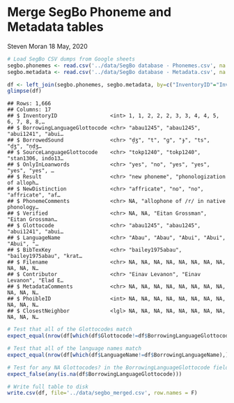 Merge SegBo Phoneme and Metadata tables
================
Steven Moran
18 May, 2020

``` r
# Load SegBo CSV dumps from Google sheets
segbo.phonemes <- read.csv('../data/SegBo database - Phonemes.csv', na.strings = "", stringsAsFactors = FALSE)
segbo.metadata <- read.csv('../data/SegBo database - Metadata.csv', na.strings = "", stringsAsFactors = FALSE)
```

``` r
df <- left_join(segbo.phonemes, segbo.metadata, by=c("InventoryID"="InventoryID"))
glimpse(df)
```

    ## Rows: 1,666
    ## Columns: 17
    ## $ InventoryID                 <int> 1, 1, 2, 2, 2, 3, 3, 4, 4, 5, 6, 7, 8, 8,…
    ## $ BorrowingLanguageGlottocode <chr> "abau1245", "abau1245", "abui1241", "abui…
    ## $ BorrowedSound               <chr> "d̠ʒ", "t", "ɡ", "ɟ", "ts", "d̠ʒ", "n̠d̠ʒ…
    ## $ SourceLanguageGlottocode    <chr> "tokp1240", "tokp1240", "stan1306, indo13…
    ## $ OnlyInLoanwords             <chr> "yes", "no", "yes", "yes", "yes", "yes", …
    ## $ Result                      <chr> "new phoneme", "phonologization of alloph…
    ## $ NewDistinction              <chr> "affricate", "no", "no", "affricate", "af…
    ## $ PhonemeComments             <chr> NA, "allophone of /r/ in native phonology…
    ## $ Verified                    <chr> NA, NA, "Eitan Grossman", "Eitan Grossman…
    ## $ Glottocode                  <chr> "abau1245", "abau1245", "abui1241", "abui…
    ## $ LanguageName                <chr> "Abau", "Abau", "Abui", "Abui", "Abui", "…
    ## $ BibTexKey                   <chr> "bailey1975abau", "bailey1975abau", "krat…
    ## $ Filename                    <chr> NA, NA, NA, NA, NA, NA, NA, NA, NA, NA, N…
    ## $ Contributor                 <chr> "Einav Levanon", "Einav Levanon", "Elad E…
    ## $ MetadataComments            <chr> NA, NA, NA, NA, NA, NA, NA, NA, NA, NA, N…
    ## $ PhoibleID                   <int> NA, NA, NA, NA, NA, NA, NA, NA, NA, NA, N…
    ## $ ClosestNeighbor             <lgl> NA, NA, NA, NA, NA, NA, NA, NA, NA, NA, N…

``` r
# Test that all of the Glottocodes match
expect_equal(nrow(df[which(df$Glottocode!=df$BorrowingLanguageGlottocode),] %>% select(InventoryID, BorrowingLanguageGlottocode, Glottocode, LanguageName, LanguageName)), 0)
```

``` r
# Test that all of the language names match
expect_equal(nrow(df[which(df$LanguageName!=df$BorrowingLanguageName),] %>% select(InventoryID, LanguageName, LanguageName)), 0)
```

``` r
# Test for any NA Glottocodes? in the BorrowingLanguageGlottocode field
expect_false(any(is.na(df$BorrowingLanguageGlottocode)))
```

``` r
# Write full table to disk
write.csv(df, file='../data/segbo_merged.csv', row.names = F)
```
